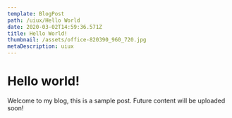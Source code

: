 ```yaml
---
template: BlogPost
path: /uiux/Hello World
date: 2020-03-02T14:59:36.571Z
title: Hello World!
thumbnail: /assets/office-820390_960_720.jpg
metaDescription: uiux
---
```

# Hello world!



Welcome to my blog, this is a sample post. Future content will be uploaded soon!

